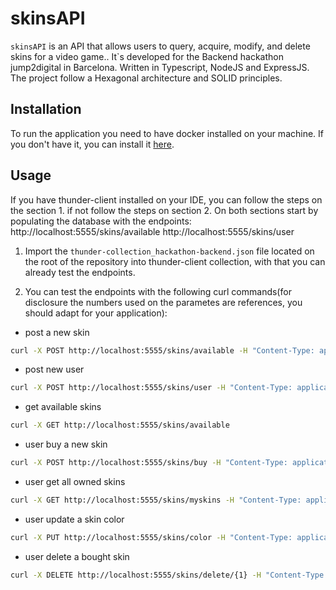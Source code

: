 # skinsAPI

`skinsAPI` is an API that allows users to query, acquire, modify, and delete skins for a video game.. It`s developed for the Backend hackathon jump2digital in Barcelona. Written in Typescript, NodeJS and ExpressJS.
The project follow a Hexagonal architecture and SOLID principles.

## Installation

To run the application you need to have docker installed on your machine. If you don't have it, you can install it [here](https://docs.docker.com/get-docker/).

## Usage

If you have thunder-client installed on your IDE, you can follow the steps on the section 1. if not follow the steps on section 2.
On both sections start by populating the database with the endpoints:
http://localhost:5555/skins/available
http://localhost:5555/skins/user

1. Import the `thunder-collection_hackathon-backend.json` file located on the root of the repository into thunder-client collection, with that you can already test the endpoints.

2. You can test the endpoints with the following curl commands(for disclosure the numbers used on the parametes are references, you should adapt for your application):

- post a new skin

```bash
curl -X POST http://localhost:5555/skins/available -H "Content-Type: application/json" -d '{"name": "skin1", "price": "10", "type": "5", "color": "red", "quantity": "10"}'
```

- post new user

```bash
curl -X POST http://localhost:5555/skins/user -H "Content-Type: application/json" -d '{"email": "test@test"}'
```

- get available skins
  
```bash
curl -X GET http://localhost:5555/skins/available
```

- user buy a new skin
  
```bash
curl -X POST http://localhost:5555/skins/buy -H "Content-Type: application/json" -d '{"user_id": "1", "skin_id": "1"}'
```

- user get all owned skins

```bash
curl -X GET http://localhost:5555/skins/myskins -H "Content-Type: application/json" -d '{"user_id": "1"}'
```

- user update a skin color

```bash
curl -X PUT http://localhost:5555/skins/color -H "Content-Type: application/json" -d '{"color": "blue", "id": "1"}'
```

- user delete a bought skin

```bash
curl -X DELETE http://localhost:5555/skins/delete/{1} -H "Content-Type: application/json"
```
